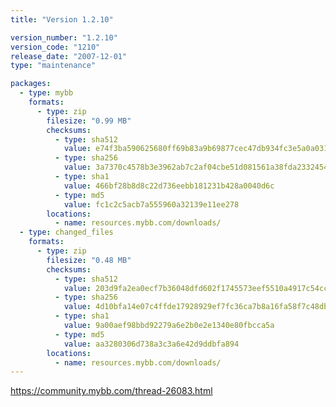 ```yaml
---
title: "Version 1.2.10"

version_number: "1.2.10"
version_code: "1210"
release_date: "2007-12-01"
type: "maintenance"

packages:
  - type: mybb
    formats:
      - type: zip
        filesize: "0.99 MB"
        checksums:
          - type: sha512
            value: e74f3ba590625680ff69b83a9b69877cec47db934fc3e5a0a0310c1331cf64da0b4914c16ff23978ccaeb5bc906c22d5ed26cef7b2e01fc42663fab6edc32675
          - type: sha256
            value: 3a7370c4578b3e3962ab7c2af04cbe51d081561a38fda2332454a20fbdf26972
          - type: sha1
            value: 466bf28b8d8c22d736eebb181231b428a0040d6c
          - type: md5
            value: fc1c2c5acb7a555960a32139e11ee278
        locations:
          - name: resources.mybb.com/downloads/
  - type: changed_files
    formats:
      - type: zip
        filesize: "0.48 MB"
        checksums:
          - type: sha512
            value: 203d9fa2ea0ecf7b36048dfd602f1745573eef5510a4917c54cc4d308e1691f52f914888604734cef277e243652171c582ded2222034fe2fedc9d40959373f35
          - type: sha256
            value: 4d10bfa14e07c4ffde17928929ef7fc36ca7b8a16fa58f7c48dbfb9cb90bdcba
          - type: sha1
            value: 9a00aef98bbd92279a6e2b0e2e1340e80fbcca5a
          - type: md5
            value: aa3280306d738a3c3a6e42d9ddbfa894
        locations:
          - name: resources.mybb.com/downloads/
---
```


<https://community.mybb.com/thread-26083.html>
